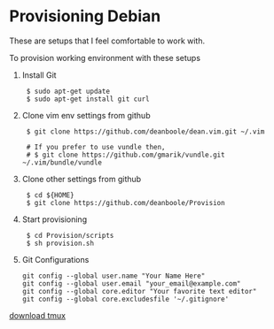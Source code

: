 Provisioning Debian
=========

These are setups that I feel comfortable to work with.

To provision working environment with these setups

1. Install Git

        $ sudo apt-get update
        $ sudo apt-get install git curl
        
2. Clone vim env settings from github

        $ git clone https://github.com/deanboole/dean.vim.git ~/.vim
        
        # If you prefer to use vundle then,
        # $ git clone https://github.com/gmarik/vundle.git ~/.vim/bundle/vundle
        
3. Clone other settings from github

        $ cd ${HOME}
        $ git clone https://github.com/deanboole/Provision
        
4. Start provisioning

        $ cd Provision/scripts
        $ sh provision.sh

5. Git Configurations

    ```
    git config --global user.name "Your Name Here"
    git config --global user.email "your_email@example.com"
    git config --global core.editor "Your favorite text editor"
    git config --global core.excludesfile '~/.gitignore'
    ```


[download tmux](https://packages.debian.org/wheezy-backports/tmux)
